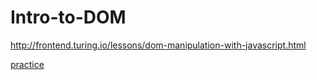 # Intro-to-DOM

http://frontend.turing.io/lessons/dom-manipulation-with-javascript.html

[practice](http://frontend.turing.io/lessons/dom-manipulation-with-javascript.html)
